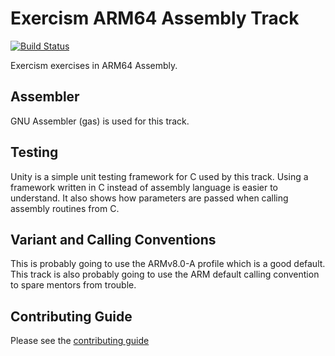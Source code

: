 # Exercism ARM64 Assembly Track

[![Build Status](https://travis-ci.org/exercism/arm64-assembly.svg?branch=master)](https://travis-ci.org/exercism/arm64-assembly)

Exercism exercises in ARM64 Assembly.

## Assembler

GNU Assembler (gas) is used for this track.

## Testing

Unity is a simple unit testing framework for C used by this track.
Using a framework written in C instead of assembly language is easier to understand.
It also shows how parameters are passed when calling assembly routines from C.

## Variant and Calling Conventions

This is probably going to use the ARMv8.0-A profile which is a good default.
This track is also probably going to use the ARM default calling convention to spare mentors from trouble.

## Contributing Guide

Please see the [contributing guide](https://github.com/exercism/x-api/blob/master/CONTRIBUTING.md#the-exercise-data)